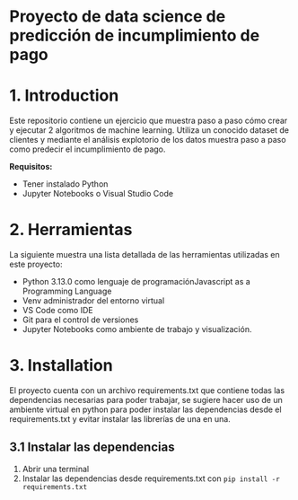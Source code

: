 # Proyecto de data science de predicción de incumplimiento de pago

# 1. Introduction

Este repositorio contiene un ejercicio que muestra paso a paso cómo crear y ejecutar 2 algoritmos de machine learning.
Utiliza un conocido dataset de clientes y mediante el análisis explotorio de los datos muestra paso a paso como predecir el incumplimiento de pago.

**Requisitos:**

- Tener instalado Python
- Jupyter Notebooks o Visual Studio Code 

# 2. Herramientas

La siguiente muestra una lista detallada de las herramientas utilizadas en este proyecto:

- Python 3.13.0 como lenguaje de programaciónJavascript as a Programming Language
- Venv administrador del entorno virtual
- VS Code como IDE
- Git para el control de versiones
- Jupyter Notebooks como ambiente de trabajo y visualización.

# 3. Installation
El proyecto cuenta con un archivo requirements.txt que contiene todas las dependencias necesarias para poder trabajar, se sugiere hacer uso de un ambiente virtual en python para poder instalar las dependencias desde el requirements.txt y evitar instalar las librerías de una en una.

## 3.1 Instalar las dependencias
1. Abrir una terminal
2. Instalar las dependencias desde requirements.txt con `pip install -r requirements.txt`